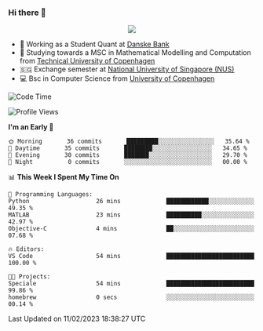 ### Hi there 👋

<p align="center">
  <img src="https://media4.giphy.com/media/3ohzdKy5Z8TChSDuiA/giphy.gif?cid=ecf05e47r69cojk56gup9q8mep9liy48s94dn2uxsfh6fv39&rid=giphy.gif&ct=g" />
</p>

* 🏦 Working as a Student Quant at [Danske Bank](https://danskebank.dk)
* 🧮 Studying towards a MSC in Mathematical Modelling and Computation from [Technical University of Copenhagen](https://www.dtu.dk)
* 🇸🇬 Exchange semester at [National University of Singapore (NUS)](https://www.nus.edu.sg)
* 💻 Bsc in Computer Science from [University of Copenhagen](https://www.ku.dk/english/)


<!--START_SECTION:waka-->
![Code Time](http://img.shields.io/badge/Code%20Time-115%20hrs%2035%20mins-blue)

![Profile Views](http://img.shields.io/badge/Profile%20Views-0-blue)

**I'm an Early 🐤** 

```text
🌞 Morning       36 commits       █████████░░░░░░░░░░░░░░░░   35.64 % 
🌆 Daytime       35 commits       ████████░░░░░░░░░░░░░░░░░   34.65 % 
🌃 Evening       30 commits       ███████░░░░░░░░░░░░░░░░░░   29.70 % 
🌙 Night          0 commits       ░░░░░░░░░░░░░░░░░░░░░░░░░   00.00 % 

```


📊 **This Week I Spent My Time On** 

```text
💬 Programming Languages: 
Python                   26 mins             ████████████░░░░░░░░░░░░░   49.35 % 
MATLAB                   23 mins             ██████████░░░░░░░░░░░░░░░   42.97 % 
Objective-C              4 mins              ██░░░░░░░░░░░░░░░░░░░░░░░   07.68 % 

🔥 Editors: 
VS Code                  54 mins             █████████████████████████   100.00 % 

🐱‍💻 Projects: 
Speciale                 54 mins             █████████████████████████   99.86 % 
homebrew                 0 secs              ░░░░░░░░░░░░░░░░░░░░░░░░░   00.14 % 

```


 Last Updated on 11/02/2023 18:38:27 UTC
<!--END_SECTION:waka-->
